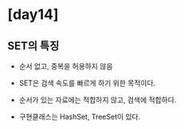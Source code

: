 # [day14]

## SET의 특징

- 순서 없고, 중복을 허용하지 않음

- SET은 검색 속도를 빠르게 하기 위한 목적이다. 

- 순서가 있는 자료에는 적합하지 않고, 검색에 적합하다.
- 구현클래스는 HashSet, TreeSet이 있다.
